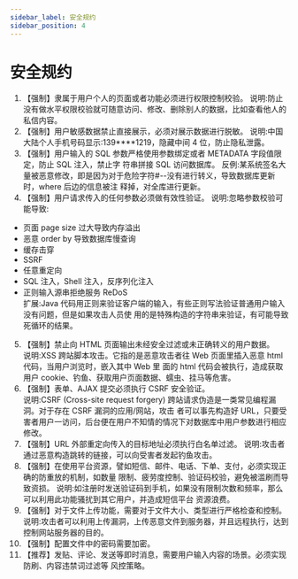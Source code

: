 ```yaml
---
sidebar_label: 安全规约 
sidebar_position: 4 
---
```


# 安全规约
1. 【强制】隶属于用户个人的页面或者功能必须进行权限控制校验。 说明:防止没有做水平权限校验就可随意访问、修改、删除别人的数据，比如查看他人的私信内容。
2. 【强制】用户敏感数据禁止直接展示，必须对展示数据进行脱敏。 说明:中国大陆个人手机号码显示:139****1219，隐藏中间 4 位，防止隐私泄露。
3. 【强制】用户输入的 SQL 参数严格使用参数绑定或者 METADATA 字段值限定，防止 SQL 注入，禁止字 符串拼接 SQL 访问数据库。
反例:某系统签名大量被恶意修改，即是因为对于危险字符#--没有进行转义，导致数据库更新时，where 后边的信息被注 释掉，对全库进行更新。
4. 【强制】用户请求传入的任何参数必须做有效性验证。 说明:忽略参数校验可能导致:
- 页面 page size 过大导致内存溢出 
- 恶意 order by 导致数据库慢查询 
- 缓存击穿
- SSRF
- 任意重定向
- SQL 注入，Shell 注入，反序列化注入 
- 正则输入源串拒绝服务 ReDoS  
扩展:Java 代码用正则来验证客户端的输入，有些正则写法验证普通用户输入没有问题，但是如果攻击人员使 用的是特殊构造的字符串来验证，有可能导致死循环的结果。
5. 【强制】禁止向 HTML 页面输出未经安全过滤或未正确转义的用户数据。  
说明:XSS 跨站脚本攻击。它指的是恶意攻击者往 Web 页面里插入恶意 html 代码，当用户浏览时，嵌入其中 Web 里 面的 html 代码会被执行，造成获取用户 cookie、钓鱼、获取用户页面数据、蠕虫、挂马等危害。  
6. 【强制】表单、AJAX 提交必须执行 CSRF 安全验证。  
说明:CSRF (Cross-site request forgery) 跨站请求伪造是一类常见编程漏洞。对于存在 CSRF 漏洞的应用/网站，攻击 者可以事先构造好 URL，只要受害者用户一访问，后台便在用户不知情的情况下对数据库中用户参数进行相应修改。  
7. 【强制】URL 外部重定向传入的目标地址必须执行白名单过滤。 说明:攻击者通过恶意构造跳转的链接，可以向受害者发起钓鱼攻击。
8. 【强制】在使用平台资源，譬如短信、邮件、电话、下单、支付，必须实现正确的防重放的机制，如数量
限制、疲劳度控制、验证码校验，避免被滥刷而导致资损。 说明:如注册时发送验证码到手机，如果没有限制次数和频率，那么可以利用此功能骚扰到其它用户，并造成短信平台 资源浪费。
9. 【强制】对于文件上传功能，需要对于文件大小、类型进行严格检查和控制。 说明:攻击者可以利用上传漏洞，上传恶意文件到服务器，并且远程执行，达到控制网站服务器的目的。
10. 【强制】配置文件中的密码需要加密。
11. 【推荐】发贴、评论、发送等即时消息，需要用户输入内容的场景。必须实现防刷、内容违禁词过滤等 风控策略。